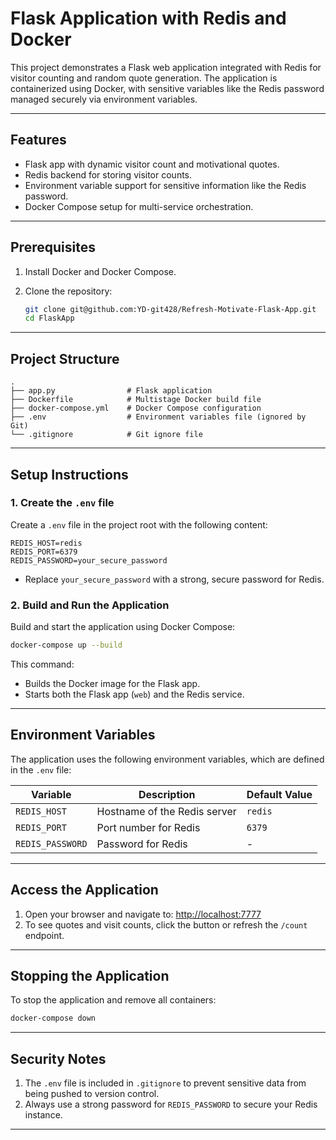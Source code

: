 # Flask Application with Redis and Docker

This project demonstrates a Flask web application integrated with Redis for visitor counting and random quote generation. The application is containerized using Docker, with sensitive variables like the Redis password managed securely via environment variables.

---

## Features

- Flask app with dynamic visitor count and motivational quotes.
- Redis backend for storing visitor counts.
- Environment variable support for sensitive information like the Redis password.
- Docker Compose setup for multi-service orchestration.

---

## Prerequisites

1. Install Docker and Docker Compose.
2. Clone the repository:

   ```bash
   git clone git@github.com:YD-git428/Refresh-Motivate-Flask-App.git
   cd FlaskApp
   ```

---

## Project Structure

```
.
├── app.py                # Flask application
├── Dockerfile            # Multistage Docker build file
├── docker-compose.yml    # Docker Compose configuration
├── .env                  # Environment variables file (ignored by Git)
└── .gitignore            # Git ignore file
```

---

## Setup Instructions

### 1. Create the `.env` file

Create a `.env` file in the project root with the following content:

```env
REDIS_HOST=redis
REDIS_PORT=6379
REDIS_PASSWORD=your_secure_password
```

- Replace `your_secure_password` with a strong, secure password for Redis.

### 2. Build and Run the Application

Build and start the application using Docker Compose:

```bash
docker-compose up --build
```

This command:
- Builds the Docker image for the Flask app.
- Starts both the Flask app (`web`) and the Redis service.

---

## Environment Variables

The application uses the following environment variables, which are defined in the `.env` file:

| Variable         | Description                 | Default Value |
|------------------|-----------------------------|---------------|
| `REDIS_HOST`     | Hostname of the Redis server| `redis`       |
| `REDIS_PORT`     | Port number for Redis       | `6379`        |
| `REDIS_PASSWORD` | Password for Redis          | -             |

---

## Access the Application

1. Open your browser and navigate to: [http://localhost:7777](http://localhost:7777)
2. To see quotes and visit counts, click the button or refresh the `/count` endpoint.

---

## Stopping the Application

To stop the application and remove all containers:

```bash
docker-compose down
```

---

## Security Notes

1. The `.env` file is included in `.gitignore` to prevent sensitive data from being pushed to version control.
2. Always use a strong password for `REDIS_PASSWORD` to secure your Redis instance.

---

